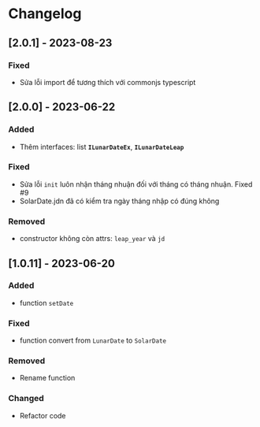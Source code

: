 # Changelog
## [2.0.1] - 2023-08-23
### Fixed
- Sửa lỗi import để tương thích với commonjs typescript
## [2.0.0] - 2023-06-22
### Added
- Thêm interfaces: list **`ILunarDateEx`**, **`ILunarDateLeap`**
### Fixed
- Sửa lỗi `init` luôn nhận tháng nhuận đối với tháng có tháng nhuận. Fixed #9
- SolarDate.jdn đã có kiểm tra ngày tháng nhập có đúng không
### Removed
- constructor không còn attrs: `leap_year` và `jd`

## [1.0.11] - 2023-06-20
### Added
- function `setDate`
### Fixed
- function convert from `LunarDate` to `SolarDate`
### Removed
- Rename function
### Changed
- Refactor code
